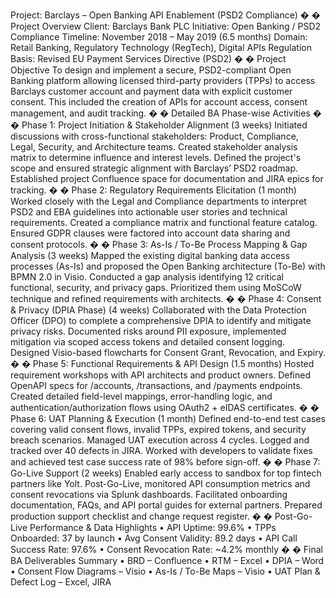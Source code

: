  Project: Barclays – Open Banking API Enablement (PSD2 Compliance) 
�
� Project Overview 
Client: Barclays Bank PLC 
Initiative: Open Banking / PSD2 Compliance 
Timeline: November 2018 – May 2019 (6.5 months) 
Domain: Retail Banking, Regulatory Technology (RegTech), Digital APIs 
Regulation Basis: Revised EU Payment Services Directive (PSD2) 
�
� Project Objective 
To design and implement a secure, PSD2-compliant Open Banking platform allowing 
licensed third-party providers (TPPs) to access Barclays customer account and payment 
data with explicit customer consent. This included the creation of APIs for account access, 
consent management, and audit tracking. 
�
� Detailed BA Phase-wise Activities 
�
� Phase 1: Project Initiation & Stakeholder Alignment (3 weeks) 
Initiated discussions with cross-functional stakeholders: Product, Compliance, Legal, 
Security, and Architecture teams. Created stakeholder analysis matrix to determine 
influence and interest levels. Defined the project's scope and ensured strategic alignment 
with Barclays’ PSD2 roadmap. Established project Confluence space for documentation and 
JIRA epics for tracking. 
�
� Phase 2: Regulatory Requirements Elicitation (1 month) 
Worked closely with the Legal and Compliance departments to interpret PSD2 and EBA 
guidelines into actionable user stories and technical requirements. Created a compliance 
matrix and functional feature catalog. Ensured GDPR clauses were factored into account 
data sharing and consent protocols. 
�
� Phase 3: As-Is / To-Be Process Mapping & Gap Analysis (3 weeks) 
Mapped the existing digital banking data access processes (As-Is) and proposed the Open 
Banking architecture (To-Be) with BPMN 2.0 in Visio. Conducted a gap analysis identifying 
12 critical functional, security, and privacy gaps. Prioritized them using MoSCoW technique 
and refined requirements with architects. 
�
� Phase 4: Consent & Privacy (DPIA Phase) (4 weeks) 
Collaborated with the Data Protection Officer (DPO) to complete a comprehensive DPIA to 
identify and mitigate privacy risks. Documented risks around PII exposure, implemented 
mitigation via scoped access tokens and detailed consent logging. Designed Visio-based 
flowcharts for Consent Grant, Revocation, and Expiry. 
�
� Phase 5: Functional Requirements & API Design (1.5 months) 
Hosted requirement workshops with API architects and product owners. Defined OpenAPI 
specs for /accounts, /transactions, and /payments endpoints. Created detailed field-level 
mappings, error-handling logic, and authentication/authorization flows using OAuth2 + 
eIDAS certificates. 
�
� Phase 6: UAT Planning & Execution (1 month) 
Defined end-to-end test cases covering valid consent flows, invalid TPPs, expired tokens, 
and security breach scenarios. Managed UAT execution across 4 cycles. Logged and tracked 
over 40 defects in JIRA. Worked with developers to validate fixes and achieved test case 
success rate of 98% before sign-off. 
�
� Phase 7: Go-Live Support (2 weeks) 
Enabled early access to sandbox for top fintech partners like Yolt. Post-Go-Live, monitored 
API consumption metrics and consent revocations via Splunk dashboards. Facilitated 
onboarding documentation, FAQs, and API portal guides for external partners. Prepared 
production support checklist and change request register. 
�
� Post-Go-Live Performance & Data Highlights 
• API Uptime: 99.6% 
• TPPs Onboarded: 37 by launch 
• Avg Consent Validity: 89.2 days 
• API Call Success Rate: 97.6% 
• Consent Revocation Rate: ~4.2% monthly 
�
� Final BA Deliverables Summary 
• BRD – Confluence 
• RTM – Excel 
• DPIA – Word 
• Consent Flow Diagrams – Visio 
• As-Is / To-Be Maps – Visio 
• UAT Plan & Defect Log – Excel, JIRA 
